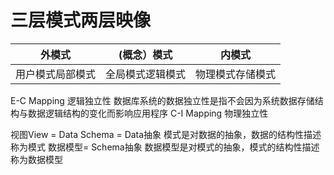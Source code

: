 # 三层模式两层映像

外模式|(概念）模式|内模式
-|-|-
用户模式局部模式|全局模式逻辑模式|物理模式存储模式

E-C Mapping  逻辑独立性
                                        数据库系统的数据独立性是指不会因为系统数据存储结构与数据逻辑结构的变化而影响应用程序
C-I Mapping 物理独立性

视图View = Data
Schema = Data抽象    模式是对数据的抽象，数据的结构性描述称为模式
数据模型= Schema抽象   数据模型是对模式的抽象，模式的结构性描述称为数据模型





